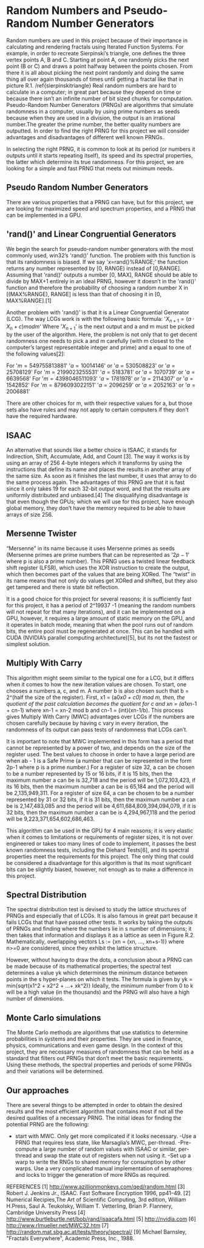 # Random Numbers and Pseudo-Random Number Generators
Random numbers are used in this project because of their importance in calculating and rendering fractals using Iterated Function Systems. For example, in order to recreate Sierpinski’s triangle, one defines the three vertex points A, B and C. Starting at point A, one randomly picks the next point (B or C) and draws a point halfway between the points chosen. From there it is all about picking the next point randomly and doing the same thing all over again thousands of times until getting a fractal like that in picture R.1.
/ref{sierpinskitriangle}
Real random numbers are hard to calculate in a computer; in great part because they depend on time or because there isn’t an infinite number of bit sized chunks for computation. Pseudo-Random Number Generators (PRNGs) are algorithms that simulate randomness in a computer, usually by using prime numbers as seeds because when they are used in a division, the output is an irrational number.The greater the prime number, the better quality numbers are outputted. In order to find the right PRNG for this project we will consider advantages and disadvantages of different well known PRNGs.

In selecting the right PRNG, it is common to look at its period (or numbers it outputs until it starts repeating itself), its speed and its spectral properties, the latter which determine its true randomness. For this project, we are looking for a simple and fast PRNG that meets out minimum needs.

##  Pseudo Random Number Generators
There are various properties that a PRNG can have, but for this project, we are looking for maximized speed and spectrum properties, and a PRNG that can be implemented in a GPU.

## 'rand()' and Linear Congruential Generators
We begin the search for pseudo-random number generators with the most commonly used, win32’s 'rand()' function. The problem with this function is that its randomness is biased. 
If we say 'x=rand()%RANGE;' the function returns any number represented by [0, RANGE) instead of [0,RANGE]. Assuming that 'rand()' outputs a number [0, MAX], RANGE should be able to divide by MAX+1 entirely in an ideal PRNG, however it doesn’t in the 'rand()' function and therefore the probability of choosing a random number X in [(MAX%RANGE), RANGE] is less than that of choosing it in [0, MAX%RANGE].[1]

Another problem with 'rand()' is that it is a Linear Congruential Generator (LCG).
The way LCGs work is with the following basic formula:
'$X_{n+1} = (a\cdot X_n +c) mod m$'
Where '$X_{n+1}$' is the next output and a and m must be picked by the user of the algorithm. Here, the problem is not only that to get decent randomness one needs to pick a and m carefully (with m closest to the computer’s largest representable integer and prime) and a equal to one of the following values[2]:

For '$m = 549755813881$'	'$a = 10014146$' or '$a = 530508823$' or '$a = 25708129$'
For '$m = 2199023255531$'	'$a = 5183781$' or '$a = 1070739$' or '$a = 6639568$'
For '$m = 4398046511093$'	'$a = 1781978$' or '$a = 2114307$' or '$a = 1542852$'
For '$m = 8796093022151$'	'$a = 2096259$' or '$a = 2052163$' or '$a = 2006881$'

There are other choices for m, with their respective values for a, but those sets also have rules and may not apply to certain computers if they don’t have the required hardware.

## ISAAC
An alternative that sounds like a better choice is ISAAC, it stands for Indirection, Shift, Accumulate, Add, and Count [3]. The way it works is by using an array of 256 4-byte integers which it transforms by using the instructions that define its name and places the results in another array of the same size. As soon as it finishes the last number, it uses that array to do the same process again. The advantages of this PRNG are that it is fast since it only takes 19 for each 32-bit output word, and that the results are uniformly distributed and unbiased.[4] The disqualifying disadvantage is that even though the GPUs; which we will use for this project, have enough global memory, they don’t have the memory required to be able to have arrays of size 256.

## Mersenne Twister
“Mersenne” in its name because it uses Mersenne primes as seeds (Mersenne primes are prime numbers that can be represented as '$2p -1$' where p is also a prime number). This PRNG uses a twisted linear feedback shift register (LFSR), which uses the XOR instruction to create the output, which then becomes part of the values that are being XORed. The “twist” in its name means that not only do values get XORed and shifted, but they also get tampered and there is state bit reflection.

It is a good choice for this project for several reasons; it is sufficiently fast for this project, it has a period of 2^19937 -1 (meaning the random numbers will not repeat for that many iterations), and it can be implemented on a GPU, however, it requires a large amount of static memory on the GPU, and it operates in batch mode, meaning that when the pool runs out of random bits, the entire pool must be regenerated at once. This can be handled with CUDA (NVIDIA’s parallel computing architecture)[5], but its not the fastest or simplest solution.

## Multiply With Carry
This algorithm might seem similar to the typical one for a LCG, but it differs when it comes to how the new iteration values are chosen. To start, one chooses a numbers a, c, and m. A number b is also chosen such that b = 2^(half the size of the register). First, x1 = (a0*x0 + c0) mod m, then, the quotient of the past calculation becomes the quotient for c and xn = (a1*xn-1 + cn-1) where xn-1 = xn-2 mod b and cn-1 = (int)(xn-1/b). This process gives Multiply With Carry (MWC) advantages over LCGs if the numbers are chosen carefully because by having c vary in every iteration, the randomness of its output can pass tests of randomness that LCGs can’t. 

It is important to note that MWC implemented in this form has a period that cannot be represented by a power of two, and depends on the size of the register used. The best values to choose in order to have a large period are when ab - 1 is a Safe Prime (a number that can be represented in the form 2p-1 where p is a prime number.) For a register of size 32, a can be chosen to be a number represented by 15 or 16 bits, if it is 15 bits, then the maximum number a can be is 32,718 and the period will be 1,072,103,423, if its 16 bits, then the maximum number a can be is 65,184 and the period will be 2,135,949,311. For a register of size 64, a can be chosen to be a number represented by 31 or 32 bits, if it is 31 bits, then the maximum number a can be is 2,147,483,085 and the period will be 4,611,684,809,394,094,079, if it is 32 bits, then the maximum number a can be is 4,294,967,118 and the period will be 9,223,371,654,602,686,463.

This algorithm can be used in the GPU for 4 main reasons; it is very elastic when it comes to limitations or requirements of register sizes, it is not over engineered or takes too many lines of code to implement, it passes the best known randomness tests, including the Diehard Tests[6], and its spectral properties meet the requirements for this project. The only thing that could be considered a disadvantage for this algorithm is that its most significant bits can be slightly biased, however, not enough as to make a difference in this project.

## Spectral Distribution
The spectral distribution test is devised to study the lattice structures of PRNGs and especially that of LCGs. It is also famous in great part because it fails LCGs that that have passed other tests.
It works by taking the outputs of PRNGs and finding where the numbers lie in s number of dimensions; it then takes that information and displays it as a lattice as seen in Figure R.2. Mathematically, overlapping vectors  Ls := {xn = (xn, …, xn+s-1)} where n>=0 are considered, since they exhibit the lattice structure.

However, without having to draw the dots, a conclusion about a PRNG can be made because of its mathematical properties; the spectral test determines a value yk which determines the minimum distance between points in the s hyper-planes on which it tests.
The formula is given by yk = min{sqrt(x1^2 + x2^2 + …+ xk^2)} 
Ideally, the minimum number from 0 to k will be a high value (in the thousands) and the PRNG will also have a high number of dimensions.

## Monte Carlo simulations
The Monte Carlo methods are algorithms that use statistics to determine probabilities in systems and their properties. They are used in finance, physics, communications and even game design. In the context of this project, they are necessary measures of randomness that can be held as a standard that filters out PRNGs that don’t meet the basic requirements. Using these methods, the spectral properties and periods of some PRNGs and their variations will be determined.

## Our approaches
There are several things to be attempted in order to obtain the desired results and the most efficient algorithm that contains most if not all the desired qualities of a necessary PRNG.
The initial ideas for finding the potential PRNG are the following:
- start with MWC. Only get more complicated if it looks necessary.
-Use a PRNG that requires less state, like Marsaglia’s MWC, per-thread.
-Pre-compute a large number of random values with ISAAC or similar, per-thread and swap the state out of registers when not using it.
-Set up a warp to write the RNGs to shared memory for consumption by other warps. Use a very complicated manual implementation of semaphores and locks to trigger the generation of more RNGs as required.

REFERENCES
[1] http://www.azillionmonkeys.com/qed/random.html
[3] Robert J. Jenkins Jr., ISAAC. Fast Software Encryption 1996, pp41–49.
[2] Numerical Recipies,The Art of Scientific Computing, 3rd edition, William H.Press, Saul A. Teukolsky, William T. Vetterling, Brian P. Flannery, Cambridge University Press
[4] http://www.burtleburtle.net/bob/rand/isaacafa.html
[5] http://nvidia.com
[6] http://www.rlmueller.net/MWC32.htm
[7] http://random.mat.sbg.ac.at/tests/theory/spectral/
[9] Michael Barnsley, "Fractals Everywhere", Academic Press, Inc., 1988.

